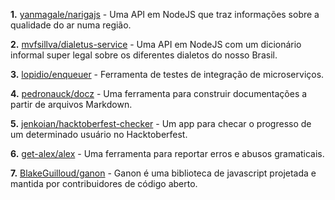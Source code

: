 **1.** [yanmagale/narigajs](https://github.com/yanmagale/narigajs) - Uma API em NodeJS que traz informações sobre a qualidade do ar numa região.

**2.** [mvfsillva/dialetus-service](https://github.com/mvfsillva/dialetus-service) - Uma API em NodeJS com um dicionário informal super legal sobre os diferentes dialetos do nosso Brasil.

**3.** [lopidio/enqueuer](https://github.com/lopidio/enqueuer) - Ferramenta de testes de integração de microserviços.

**4.** [pedronauck/docz](https://github.com/pedronauck/docz) - Uma ferramenta para construir documentações a partir de arquivos Markdown.

**5.** [jenkoian/hacktoberfest-checker](https://github.com/jenkoian/hacktoberfest-checker) - Um app para checar o progresso de um determinado usuário no Hacktoberfest.

**6.** [get-alex/alex](https://github.com/get-alex/alex) - Uma ferramenta para reportar erros e abusos gramaticais.

**7.** [BlakeGuilloud/ganon](https://github.com/BlakeGuilloud/ganon) - Ganon é uma biblioteca de javascript projetada e mantida por contribuidores de código aberto.